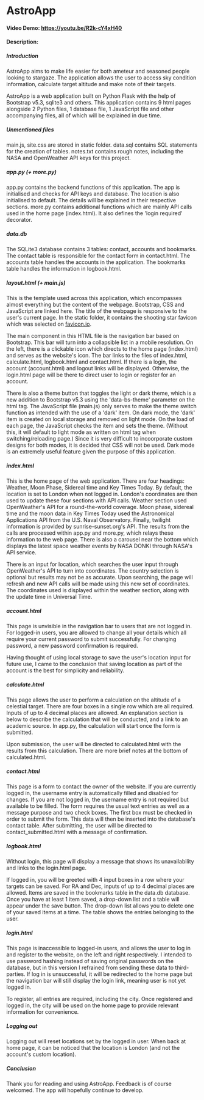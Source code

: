 # AstroApp
#### Video Demo: https://youtu.be/R2k-cY4xH40
#### Description:
##### Introduction

AstroApp aims to make life easier for both ameteur and seasoned people looking to stargaze. The application allows the user to access sky condition information, calculate target altitude and make note of their targets.

AstroApp is a web application built on Python Flask with the help of Bootstrap v5.3, sqlite3 and others. This application contains 9 html pages alongside 2 Python files, 1 database file, 1 JavaScript file and other accompanying files, all of which will be explained in due time.

##### Unmentioned files
main.js, site.css are stored in static folder. data.sql contains SQL statements for the creation of tables. notes.txt contains rough notes, including the NASA and OpenWeather API keys for this project.

##### app.py (+ more.py)

app.py contains the backend functions of this application. The app is initialised and checks for API keys and database. The location is also initialised to default. The details will be explained in their respective sections. more.py contains additional functions which are mainly API calls used in the home page (index.html). It also defines the 'login required' decorator.

##### data.db

The SQLite3 database contains 3 tables: contact, accounts and bookmarks. The contact table is responsible for the contact form in contact.html. The accounts table handles the accounts in the application. The bookmarks table handles the information in logbook.html.

##### layout.html (+ main.js)

This is the template used across this application, which encompasses almost everything but the content of the webpage. Bootstrap, CSS and JavaScript are linked here. The title of the webpage is responsive to the user's current page. In the static folder, it contains the shooting star favicon which was selected on [favicon.io](favicon.io/emoji-favicons/shooting-star/).

The main component in this HTML file is the navigation bar based on Bootstrap. This bar will turn into a collapsible list in a mobile resolution. On the left, there is a clickable icon which directs to the home page (index.html) and serves as the website's icon. The bar links to the files of index.html, calculate.html, logbook.html and contact.html. If there is a login, the account (account.html) and logout links will be displayed. Otherwise, the login.html page will be there to direct user to login or register for an account.

There is also a theme button that toggles the light or dark theme, which is a new addition to Bootstrap v5.3 using the 'data-bs-theme' parameter on the html tag. The JavaScript file (main.js) only serves to make the theme switch function as intended with the use of a 'dark' item. On dark mode, the 'dark' item is created on local storage and removed on light mode. On the load of each page, the JavaScript checks the item and sets the theme. (Without this, it will default to light mode as written on html tag when switching/reloading page.) Since it is very difficult to incoorporate custom designs for both modes, it is decided that CSS will not be used. Dark mode is an extremely useful feature given the purpose of this application.

##### index.html

This is the home page of the web application. There are four headings: Weather, Moon Phase, Sidereal time and Key Times Today. By default, the location is set to London when not logged in. London's coordinates are then used to update these four sections with API calls. Weather section used OpenWeather's API for a round-the-world coverage. Moon phase, sidereal time and the moon data in Key Times Today used the Astronomical Applications API from the U.S. Naval Observatory. Finally, twilight information is provided by sunrise-sunset.org's API. The results from the calls are processed within app.py and more.py, which relays these information to the web page. There is also a carousel near the bottom which displays the latest space weather events by NASA DONKI through NASA's API service.

There is an input for location, which searches the user input through OpenWeather's API to turn into coordinates. The country selection is optional but results may not be as accurate. Upon searching, the page will refresh and new API calls will be made using this new set of coordinates. The coordinates used is displayed within the weather section, along with the update time in Universal Time.

##### account.html

This page is unvisible in the navigation bar to users that are not logged in. For logged-in users, you are allowed to change all your details which all require your current password to submit successfully. For changing password, a new password confirmation is required.

Having thought of using local storage to save the user's location input for future use, I came to the conclusion that saving location as part of the account is the best for simplicity and reliability.

##### calculate.html

This page allows the user to perform a calculation on the altitude of a celestial target. There are four boxes in a single row which are all required. Inputs of up to 4 decimal places are allowed. An explanation section is below to describe the calculation that will be conducted, and a link to an academic source. In app.py, the calculation will start once the form is submitted.

Upon submission, the user will be directed to calculated.html with the results from this calculation. There are more brief notes at the bottom of calculated.html.

##### contact.html

This page is a form to contact the owner of the website. If you are currently logged in, the username entry is automatically filled and disabled for changes. If you are not logged in, the username entry is not required but available to be filled. The form requires the usual text entries as well as a message purpose and two check boxes. The first box must be checked in order to submit the form. This data will then be inserted into the database's contact table. After submitting, the user will be directed to contact_submitted.html with a message of confirmation.

##### logbook.html

Without login, this page will display a message that shows its unavailability and links to the login.html page.

If logged in, you will be greeted with 4 input boxes in a row where your targets can be saved. For RA and Dec, inputs of up to 4 decimal places are allowed. Items are saved in the bookmarks table in the data.db database. Once you have at least 1 item saved, a drop-down list and a table will appear under the save button. The drop-down list allows you to delete one of your saved items at a time. The table shows the entries belonging to the user.

##### login.html

This page is inaccessible to logged-in users, and allows the user to log in and register to the website, on the left and right respectively. I intended to use password hashing instead of saving original passwords on the database, but in this version I refrained from sending these data to third-parties. If log in is unsuccessful, it will be redirected to the home page but the navigation bar will still display the login link, meaning user is not yet logged in.

To register, all entries are required, including the city. Once registered and logged in, the city will be used on the home page to provide relevant information for convenience.

##### Logging out

Logging out will reset locations set by the logged in user. When back at home page, it can be noticed that the location is London (and not the account's custom location).

##### Conclusion

Thank you for reading and using AstroApp. Feedback is of course welcomed. The app will hopefully continue to develop.